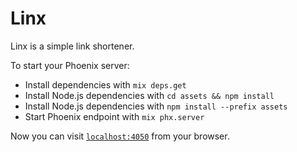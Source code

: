 # Linx

Linx is a simple link shortener.

To start your Phoenix server:

  * Install dependencies with `mix deps.get`
  * Install Node.js dependencies with `cd assets && npm install`
  * Install Node.js dependencies with `npm install --prefix assets`
  * Start Phoenix endpoint with `mix phx.server`

Now you can visit [`localhost:4050`](http://localhost:4050) from your browser.

